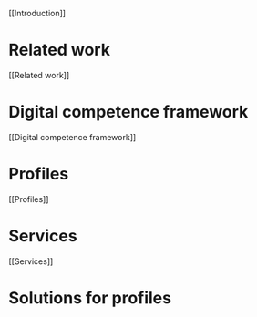 [[Introduction]]

# Related work

[[Related work]]

# Digital competence framework

[[Digital competence framework]]

# Profiles

[[Profiles]]

# Services

[[Services]]

# Solutions for profiles

